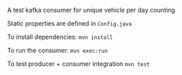 A test kafka consumer for unique vehicle per day counting

Static properties are defined in `Config.java`

To install dependencies:
`mvn install` 

To run the consumer:
`mvn exec:run`

To test producer + consumer integration
`mvn test`